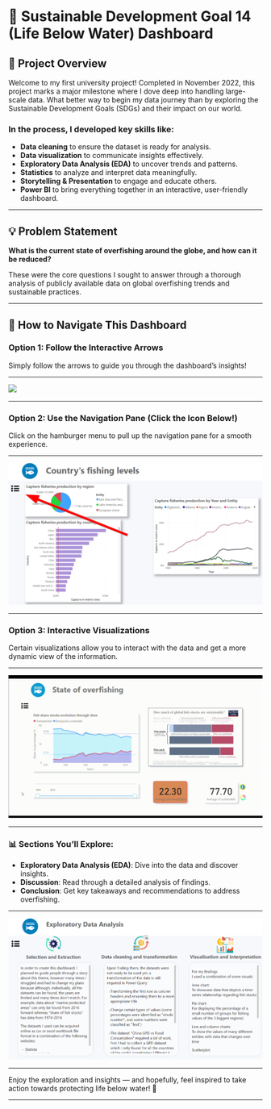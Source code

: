 # 🌊 Sustainable Development Goal 14 (Life Below Water) Dashboard

## 🌟 Project Overview

Welcome to my first university project! Completed in November 2022, this project marks a major milestone where I dove deep into handling large-scale data. What better way to begin my data journey than by exploring the Sustainable Development Goals (SDGs) and their impact on our world.

### In the process, I developed key skills like:

- **Data cleaning** to ensure the dataset is ready for analysis.
- **Data visualization** to communicate insights effectively.
- **Exploratory Data Analysis (EDA)** to uncover trends and patterns.
- **Statistics** to analyze and interpret data meaningfully.
- **Storytelling & Presentation** to engage and educate others.
- **Power BI** to bring everything together in an interactive, user-friendly dashboard.

---

## 💡 Problem Statement

**What is the current state of overfishing around the globe, and how can it be reduced?**

These were the core questions I sought to answer through a thorough analysis of publicly available data on global overfishing trends and sustainable practices.

---

## 🧭 How to Navigate This Dashboard

### Option 1: Follow the Interactive Arrows

Simply follow the arrows to guide you through the dashboard’s insights!

---
<img src='dashboard_images/navigation_pane.png'>

---

### Option 2: Use the Navigation Pane (Click the Icon Below!)

Click on the hamburger menu to pull up the navigation pane for a smooth experience.

---
<img src='dashboard_images/hamburger menu.png'>

---

### Option 3: Interactive Visualizations

Certain visualizations allow you to interact with the data and get a more dynamic view of the information.

---
<img src='dashboard_images/interactive_visualisations.gif'>

---

### 📊 Sections You’ll Explore:

- **Exploratory Data Analysis (EDA)**: Dive into the data and discover insights.
- **Discussion**: Read through a detailed analysis of findings.
- **Conclusion**: Get key takeaways and recommendations to address overfishing.

---

<img src='dashboard_images/EDA.png'>

---

Enjoy the exploration and insights — and hopefully, feel inspired to take action towards protecting life below water! 🌊

---
